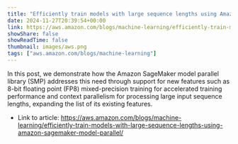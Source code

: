 ```yaml
---
title: "Efficiently train models with large sequence lengths using Amazon SageMaker model parallel"
date: 2024-11-27T20:39:54+00:00
link: https://aws.amazon.com/blogs/machine-learning/efficiently-train-models-with-large-sequence-lengths-using-amazon-sagemaker-model-parallel/
showShare: false
showReadTime: false
thumbnail: images/aws.png
tags: ["aws.amazon.com/blogs/machine-learning"]
---
```

In this post, we demonstrate how the Amazon SageMaker model parallel library (SMP) addresses this need through support for new features such as 8-bit floating point (FP8) mixed-precision training for accelerated training performance and context parallelism for processing large input sequence lengths, expanding the list of its existing features.

- Link to article: https://aws.amazon.com/blogs/machine-learning/efficiently-train-models-with-large-sequence-lengths-using-amazon-sagemaker-model-parallel/